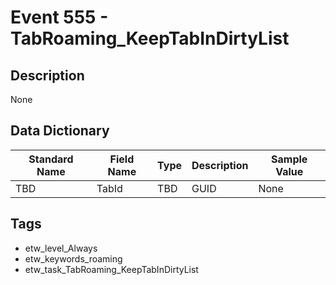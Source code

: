 # Event 555 - TabRoaming_KeepTabInDirtyList

## Description
None

## Data Dictionary
|Standard Name|Field Name|Type|Description|Sample Value|
|---|---|---|---|---|
|TBD|TabId|TBD|GUID|None|None|

## Tags
* etw_level_Always
* etw_keywords_roaming
* etw_task_TabRoaming_KeepTabInDirtyList